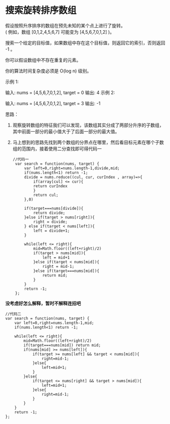# 搜索旋转排序数组

假设按照升序排序的数组在预先未知的某个点上进行了旋转。  
( 例如，数组 [0,1,2,4,5,6,7] 可能变为 [4,5,6,7,0,1,2] )。

搜索一个给定的目标值，如果数组中存在这个目标值，则返回它的索引，否则返回 -1 。

你可以假设数组中不存在重复的元素。

你的算法时间复杂度必须是 O(log n) 级别。

示例 1:

输入: nums = [4,5,6,7,0,1,2], target = 0
输出: 4
示例 2:

输入: nums = [4,5,6,7,0,1,2], target = 3
输出: -1

思路：  

1. 观察旋转数组的特征我们可以发现，该数组其实分成了两部分升序的子数组，其中前面一部分的最小值大于了后面一部分的最大值。  

2. 马上想到的思路先找到两个数组的分界点在哪里，然后看目标元素在哪个子数组的范围内，接着使用二分查找即可得代码一  

   ```
   //代码一
    var search = function(nums, target) {
    	var left=0,right=nums.length-1,divide,mid;
    	if(nums.length<1) return -1;
    	divide = nums.reduce((cul, cur, curIndex , array)=>{
    		if(array[cul] <= cur){
    		return curIndex
    		}
    		return cul;
    	},0)
   
    	if(target===nums[divide]){
    		return divide;
    	}else if(target > nums[right]){
    		right = divide;
    	} else if(target < nums[left]){
    		left = divide+1;
    	}
   
    	while(left <= right){
    		mid=Math.floor((left+right)/2)
    		if(target > nums[mid]){
    			left = mid+1
    		}else if(target < nums[mid]){
    			right = mid-1;
    		}else if(target===nums[mid]){
    			return mid;
    		}
    	}
    	return -1;
    };
   ```


**没考虑好怎么解释，暂时不解释连招吧**



```
//代码二
var search = function(nums, target) {
	var left=0,right=nums.length-1,mid;
	if(nums.length<1) return -1;

	while(left <= right){
		mid=Math.floor((left+right)/2)
		if(target===nums[mid]) return mid;
		if(nums[mid] >= nums[left]){
			if(target >= nums[left] && target < nums[mid]){
				right=mid-1;
			}else{
				left=mid+1;
			}
		}else{
 			if(target <= nums[right] && target > nums[mid]){
				left=mid+1;
			}else{
				right=mid-1;
			}
		}
	}
	return -1;
};
```

